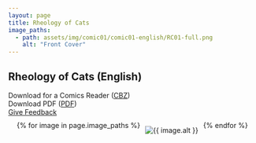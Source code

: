```yaml
---
layout: page
title: Rheology of Cats
image_paths:
  - path: assets/img/comic01/comic01-english/RC01-full.png
    alt: "Front Cover"
---
```


<div class="col-lg-12 text-center">
	<h2 class="section-heading text-uppercase">Rheology of Cats (English)</h2>
        <div class="text-muted">
           Download for a Comics Reader (<a href="{{ site.url }}/downloads/comic1-english/RC1-English.cbz">CBZ</a>)
        </div>
        <div class="text-muted">
           Download PDF (<a href="{{ site.url }}/downloads/comic1-english/RC1-English.png">PDF</a>)
        </div>
        <div class="text-muted">
           <a href="https://forms.gle/YxFdry5rYfWbbZVBA">Give Feedback</a>
        </div>

</div>

<div style="display: flex; justify-content: center; margin-top: 10px; margin-bottom: 30px;">
  {% for image in page.image_paths %}
    <img src="{{ image.path }}" alt="{{ image.alt }}" style="max-width: 100%; height: auto; margin: 10px;">
  {% endfor %}
</div>












